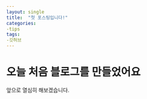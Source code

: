 ```yaml
---
layout: single
title:  "첫 포스팅입니다!"
categories:
-tips
tags:
-깃허브
---
```

# 오늘 처음 블로그를 만들었어요

앞으로 열심히 해보겠습니다. 
